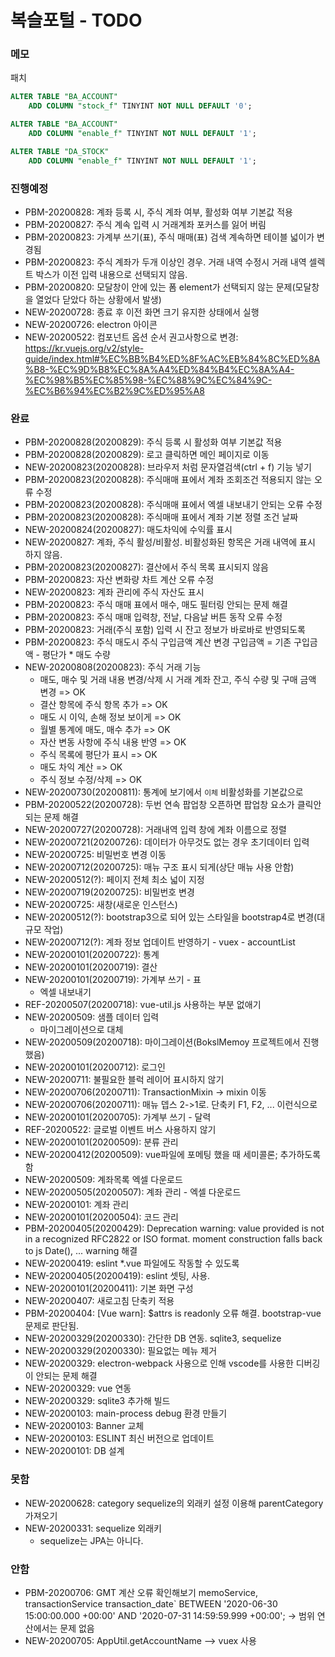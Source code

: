 # 복슬포털 - TODO

### 메모
패치
```sql
ALTER TABLE "BA_ACCOUNT"
	ADD COLUMN "stock_f" TINYINT NOT NULL DEFAULT '0';

ALTER TABLE "BA_ACCOUNT"
	ADD COLUMN "enable_f" TINYINT NOT NULL DEFAULT '1';

ALTER TABLE "DA_STOCK"
	ADD COLUMN "enable_f" TINYINT NOT NULL DEFAULT '1';
```

### 진행예정
- PBM-20200828: 계좌 등록 시, 주식 계좌 여부, 활성화 여부 기본값 적용
- PBM-20200827: 주식 계속 입력 시 거래계좌 포커스를 잃어 버림
- PBM-20200823: 가계부 쓰기(표), 주식 매매(표) 검색 계속하면 테이블 넓이가 변경됨
- PBM-20200823: 주식 계좌가 두개 이상인 경우. 거래 내역 수정시 거래 내역 셀렉트 박스가 이전 입력 내용으로 선택되지 않음.
- PBM-20200820: 모달창이 안에 있는 폼 element가 선택되지 않는 문제(모달창을 열었다 닫았다 하는 상황에서 발생)
- NEW-20200728: 종료 후 이전 화면 크기 유지한 상태에서 실행
- NEW-20200726: electron 아이콘
- NEW-20200522: 컴포넌트 옵션 순서 권고사항으로 변경: https://kr.vuejs.org/v2/style-guide/index.html#%EC%BB%B4%ED%8F%AC%EB%84%8C%ED%8A%B8-%EC%9D%B8%EC%8A%A4%ED%84%B4%EC%8A%A4-%EC%98%B5%EC%85%98-%EC%88%9C%EC%84%9C-%EC%B6%94%EC%B2%9C%ED%95%A8

### 완료
- PBM-20200828(20200829): 주식 등록 시 활성화 여부 기본값 적용
- PBM-20200828(20200829): 로고 클릭하면 메인 페이지로 이동
- NEW-20200823(20200828): 브라우저 처럼 문자열검색(ctrl + f) 기능 넣기
- PBM-20200823(20200828): 주식매매 표에서 계좌 조회조건 적용되지 않는 오류 수정
- PBM-20200823(20200828): 주식매매 표에서 엑셀 내보내기 안되는 오류 수정
- PBM-20200823(20200828): 주식매매 표에서 계좌 기본 정렬 조건 날짜
- NEW-20200824(20200827): 매도차익에 수익률 표시
- NEW-20200827: 계좌, 주식 활성/비활성. 비활성화된 항목은 거래 내역에 표시 하지 않음.
- PBM-20200823(20200827): 결산에서 주식 목록 표시되지 않음
- PBM-20200823: 자산 변화량 차트 계산 오류 수정
- NEW-20200823: 계좌 관리에 주식 자산도 표시
- PBM-20200823: 주식 매매 표에서 매수, 매도 필터링 안되는 문제 해결
- PBM-20200823: 주식 매매 입력창, 전날, 다음날 버튼 동작 오류 수정
- PBM-20200823: 거래(주식 포함) 입력 시 잔고 정보가 바로바로 반영되도록
- PBM-20200823: 주식 매도시 주식 구입금액 계산 변경
  구입금액 = 기존 구입금액 - 평단가 * 매도 수량
- NEW-20200808(20200823): 주식 거래 기능
  - 매도, 매수 및 거래 내용 변경/삭제 시 거래 계좌 잔고, 주식 수량 및 구매 금액 변경 => OK
  - 결산 항목에 주식 항목 추가 => OK
  - 매도 시 이익, 손해 정보 보이게 => OK
  - 월별 통계에 매도, 매수 추가 => OK
  - 자산 변동 사항에 주식 내용 반영 => OK
  - 주식 목록에 평단가 표시 => OK
  - 매도 차익 계산 => OK
  - 주식 정보 수정/삭제 => OK
- NEW-20200730(20200811): 통계에 보기에서 `이체` 비활성화를 기본값으로
- PBM-20200522(20200728): 두번 연속 팝업창 오픈하면 팝업창 요소가 클릭안되는 문제 해결
- NEW-20200727(20200728): 거래내역 입력 창에 계좌 이름으로 정렬
- NEW-20200721(20200726): 데이터가 아무것도 없는 경우 초기데이터 입력
- NEW-20200725: 비밀번호 변경 이동
- NEW-20200712(20200725): 매뉴 구조 표시 되게(상단 매뉴 사용 안함)
- NEW-20200512(?): 페이지 전체 최소 넓이 지정
- NEW-20200719(20200725): 비밀번호 변경
- NEW-20200725: 새창(새로운 인스턴스)
- NEW-20200512(?): bootstrap3으로 되어 있는 스타일을 bootstrap4로 변경(대규모 작업)
- NEW-20200712(?): 계좌 정보 업데이트 반영하기 - vuex - accountList
- NEW-20200101(20200722): 통계
- NEW-20200101(20200719): 결산
- NEW-20200101(20200719): 가계부 쓰기 - 표
  - 엑셀 내보내기
- REF-20200507(20200718): vue-util.js 사용하는 부분 없애기
- NEW-20200509: 샘플 데이터 입력
  - 마이그레이션으로 대체
- NEW-20200509(20200718): 마이그레이션(BokslMemoy 프로젝트에서 진행했음)
- NEW-20200101(20200712): 로그인
- NEW-20200711: 불필요한 블럭 레이어 표시하지 않기
- NEW-20200706(20200711): TransactionMixin -> mixin 이동
- NEW-20200706(20200711): 매뉴 뎁스 2->1로. 단축키 F1, F2, ... 이런식으로
- NEW-20200101(20200705): 가계부 쓰기 - 달력
- REF-20200522: 글로벌 이벤트 버스 사용하지 않기
- NEW-20200101(20200509): 분류 관리
- NEW-20200412(20200509): vue파일에 포메팅 했을 때 세미콜론; 추가하도록함
- NEW-20200509: 계좌목록 엑셀 다운로드
- NEW-20200505(20200507): 계좌 관리 - 엑셀 다운로드
- NEW-20200101: 계좌 관리
- NEW-20200101(20200504): 코드 관리
- PBM-20200405(20200429): Deprecation warning: value provided is not in a recognized RFC2822 or ISO format. moment construction falls back to js Date(), ... warning 해결
- NEW-20200419: eslint \*.vue 파일에도 작동할 수 있도록
- NEW-20200405(20200419): eslint 셋팅, 사용.
- NEW-20200101(20200411): 기본 화면 구성
- NEW-20200407: 새로고침 단축키 적용
- PBM-20200404: [Vue warn]: \$attrs is readonly 오류 해결. bootstrap-vue 문제로 판단됨.
- NEW-20200329(20200330): 간단한 DB 연동. sqlite3, sequelize
- NEW-20200329(20200330): 필요없는 메뉴 제거
- NEW-20200329: electron-webpack 사용으로 인해 vscode를 사용한 디버깅이 안되는 문제 해결
- NEW-20200329: vue 연동
- NEW-20200329: sqlite3 추가해 빌드
- NEW-20200103: main-process debug 환경 만들기
- NEW-20200103: Banner 교체
- NEW-20200103: ESLINT 최신 버전으로 업데이트
- NEW-20200101: DB 설계

### 못함
- NEW-20200628: category sequelize의 외래키 설정 이용해 parentCategory 가져오기
- NEW-20200331: sequelize 외래키
  - sequelize는 JPA는 아니다.

### 안함
- PBM-20200706: GMT 계산 오류 확인해보기
  memoService, transactionService
  transaction_date` BETWEEN '2020-06-30 15:00:00.000 +00:00' AND '2020-07-31 14:59:59.999 +00:00';
  -> 범위 연산에서는 문제 없음
- NEW-20200705: AppUtil.getAccountName --> vuex 사용